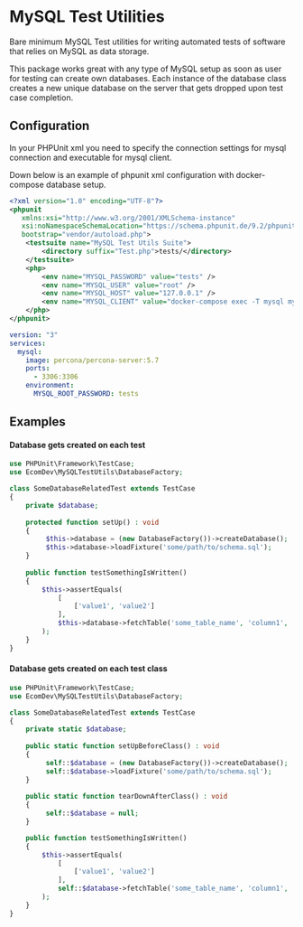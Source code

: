 # MySQL Test Utilities 
Bare minimum MySQL Test utilities for writing automated tests of software that relies on MySQL as data storage.

This package works great with any type of MySQL setup as soon as user for testing can create own databases.
Each instance of the database class creates a new unique database on the server that gets dropped upon test case completion.

## Configuration
In your PHPUnit xml you need to specify the connection settings for mysql connection and executable for mysql client. 

Down below is an example of phpunit xml configuration with docker-compose database setup. 
```xml
<?xml version="1.0" encoding="UTF-8"?>
<phpunit
   xmlns:xsi="http://www.w3.org/2001/XMLSchema-instance"
   xsi:noNamespaceSchemaLocation="https://schema.phpunit.de/9.2/phpunit.xsd"
   bootstrap="vendor/autoload.php">
    <testsuite name="MySQL Test Utils Suite">
        <directory suffix="Test.php">tests/</directory>
    </testsuite>
    <php>
        <env name="MYSQL_PASSWORD" value="tests" />
        <env name="MYSQL_USER" value="root" />
        <env name="MYSQL_HOST" value="127.0.0.1" />
        <env name="MYSQL_CLIENT" value="docker-compose exec -T mysql mysql" />
    </php>
</phpunit>
``` 

```yaml
version: "3"
services:
  mysql:
    image: percona/percona-server:5.7
    ports:
      - 3306:3306
    environment:
      MYSQL_ROOT_PASSWORD: tests
```

## Examples

#### Database gets created on each test
```php
use PHPUnit\Framework\TestCase;
use EcomDev\MySQLTestUtils\DatabaseFactory;

class SomeDatabaseRelatedTest extends TestCase
{
    private $database;
    
    protected function setUp() : void
    {
         $this->database = (new DatabaseFactory())->createDatabase();
         $this->database->loadFixture('some/path/to/schema.sql');
    }
    
    public function testSomethingIsWritten() 
    {
        $this->assertEquals(
            [
                ['value1', 'value2']
            ],
            $this->database->fetchTable('some_table_name', 'column1', 'column2')
        );
    }
}
```

#### Database gets created on each test class

```php
use PHPUnit\Framework\TestCase;
use EcomDev\MySQLTestUtils\DatabaseFactory;

class SomeDatabaseRelatedTest extends TestCase
{
    private static $database;
    
    public static function setUpBeforeClass() : void
    {
         self::$database = (new DatabaseFactory())->createDatabase();
         self::$database->loadFixture('some/path/to/schema.sql');
    }
    
    public static function tearDownAfterClass() : void
    {
         self::$database = null;
    }

    public function testSomethingIsWritten() 
    {
        $this->assertEquals(
            [
                ['value1', 'value2']
            ],
            self::$database->fetchTable('some_table_name', 'column1', 'column2')
        );
    }
}
```